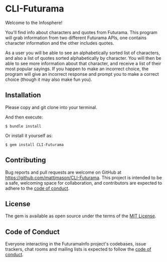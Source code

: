 # CLI-Futurama

Welcome to the Infosphere! 

You'll find info about characters and quotes from Futurama. This program will grab information from two different Futurama APIs, one contains character information and the other includes quotes. 

As a user you will be able to see an alphabetically sorted list of characters, and also a list of quotes sorted alphabetically by character. You will then be able to see more information about that character, and receive a list of their most popular sayings. If you happen to make an incorrect choice, the program will give an incorrect response and prompt you to make a correct choice (though it may also make fun you).


## Installation

Please copy and git clone into your terminal.

And then execute:

    $ bundle install

Or install it yourself as:

    $ gem install CLI-Futurama



## Contributing

Bug reports and pull requests are welcome on GitHub at https://github.com/mattjmason/CLI-Futurama. This project is intended to be a safe, welcoming space for collaboration, and contributors are expected to adhere to the [code of conduct](raw.githubusercontent.com/mattjmason/CLI-Futurama_info/main/CODE_OF_CONDUCT.md).

## License

The gem is available as open source under the terms of the [MIT License](https://opensource.org/licenses/MIT).

## Code of Conduct

Everyone interacting in the FuturamaInfo project's codebases, issue trackers, chat rooms and mailing lists is expected to follow the [code of conduct](https://raw.githubusercontent.com/mattjmason/CLI-Futurama_info/main/CODE_OF_CONDUCT.md).
